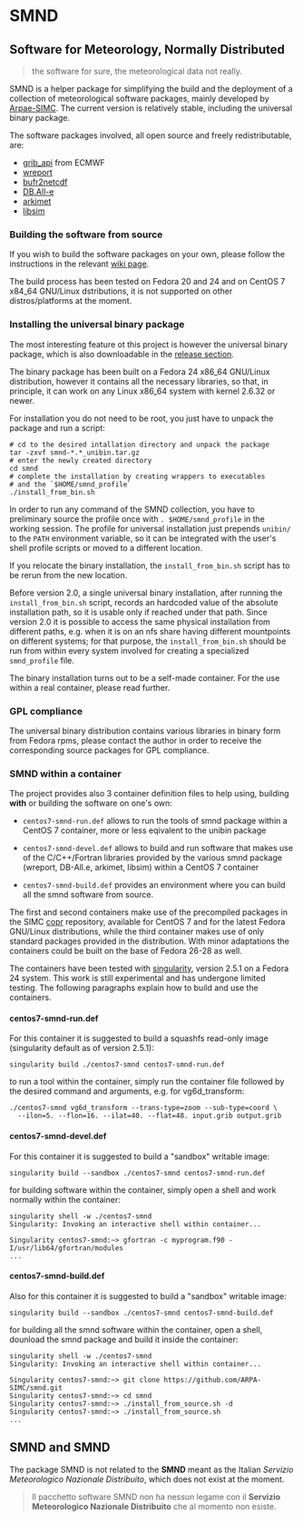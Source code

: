 # SMND

## Software for Meteorology, Normally Distributed ##
> the software for sure, the meteorological data not really.

SMND is a helper package for simplifying the build and the deployment
of a collection of meteorological software packages, mainly developed
by [Arpae-SIMC](http://www.arpa.emr.it/sim). The current version is
relatively stable, including the universal binary package.

The software packages involved, all open source and freely redistributable, are:

 - [grib_api](https://software.ecmwf.int/wiki/display/GRIB/Home) from
   ECMWF
 - [wreport](https://github.com/ARPA-SIMC/wreport)
 - [bufr2netcdf](https://github.com/ARPA-SIMC/bufr2netcdf)
 - [DB.All-e](https://github.com/ARPA-SIMC/dballe)
 - [arkimet](https://github.com/ARPA-SIMC/arkimet)
 - [libsim](https://github.com/ARPA-SIMC/libsim)

### Building the software from source ###

If you wish to build the software packages on your own, please follow
the instructions in the relevant [wiki
page](https://github.com/ARPA-SIMC/smnd/wiki/BuildFromSource).

The build process has been tested on Fedora 20 and 24 and on CentOS 7
x84_64 GNU/Linux dstributions, it is not supported on other
distros/platforms at the moment.

### Installing the universal binary package ###

The most interesting feature ot this project is however the universal
binary package, which is also downloadable in the [release
section](https://github.com/dcesari/smnd/releases).

The binary package has been built on a Fedora 24 x86_64 GNU/Linux
distribution, however it contains all the necessary libraries, so
that, in principle, it can work on any Linux x86_64 system with kernel
2.6.32 or newer.

For installation you do not need to be root, you just have to unpack
the package and run a script:

```
# cd to the desired intallation directory and unpack the package
tar -zxvf smnd-*.*_unibin.tar.gz
# enter the newly created directory
cd smnd
# complete the installation by creating wrappers to executables
# and the `$HOME/smnd_profile`
./install_from_bin.sh
```

In order to run any command of the SMND collection, you have to
preliminary source the profile once with `. $HOME/smnd_profile` in the
working session. The profile for universal installation just prepends
`unibin/` to the `PATH` environment variable, so it can be integrated
with the user's shell profile scripts or moved to a different
location.

If you relocate the binary installation, the `install_from_bin.sh`
script has to be rerun from the new location.

Before version 2.0, a single universal binary installation, after
running the `install_from_bin.sh` script, records an hardcoded value
of the absolute installation path, so it is usable only if reached
under that path. Since version 2.0 it is possible to access the same
physical installation from different paths, e.g. when it is on an nfs
share having different mountpoints on different systems; for that
purpose, the `install_from_bin.sh` should be run from within every
system involved for creating a specialized `smnd_profile` file.

The binary installation turns out to be a self-made container. For the
use within a real container, please read further.

### GPL compliance ###

The universal binary distribution contains various libraries in binary
form from Fedora rpms, please contact the author in order to receive
the corresponding source packages for GPL compliance.

### SMND within a container ###

The project provides also 3 container definition files to help using,
building **with** or building the software on one's own:

 * `centos7-smnd-run.def` allows to run the tools of smnd package
   within a CentOS 7 container, more or less eqivalent to the unibin
   package

 * `centos7-smnd-devel.def` allows to build and run software that
   makes use of the C/C++/Fortran libraries provided by the various
   smnd package (wreport, DB-All.e, arkimet, libsim) within a CentOS 7
   container

 * `centos7-smnd-build.def` provides an environment where you can
   build all the smnd software from source.

The first and second containers make use of the precompiled packages
in the SIMC
[copr](https://copr.fedorainfracloud.org/coprs/simc/stable/)
repository, available for CentOS 7 and for the latest Fedora GNU/Linux
distributions, while the third container makes use of only standard
packages provided in the distribution. With minor adaptations the
containers could be built on the base of Fedora 26-28 as well.

The containers have been tested with
[singularity](https://github.com/singularityware/singularity), version
2.5.1 on a Fedora 24 system. This work is still experimental and has
undergone limited testing. The following paragraphs explain how to
build and use the containers.

#### centos7-smnd-run.def ####

For this container it is suggested to build a squashfs read-only image
(singularity default as of version 2.5.1):

```
singularity build ./centos7-smnd centos7-smnd-run.def
```

to run a tool within the container, simply run the container file
followed by the desired command and arguments, e.g. for
vg6d_transform:

```
./centos7-smnd vg6d_transform --trans-type=zoom --sub-type=coord \
  --ilon=5. --flon=16. --ilat=40. --flat=48. input.grib output.grib
```

#### centos7-smnd-devel.def ####

For this container it is suggested to build a "sandbox" writable
image:

```
singularity build --sandbox ./centos7-smnd centos7-smnd-run.def
```

for building software within the container, simply open a shell and
work normally within the container:

```
singularity shell -w ./centos7-smnd
Singularity: Invoking an interactive shell within container...

Singularity centos7-smnd:~> gfortran -c myprogram.f90 -I/usr/lib64/gfortran/modules
...

```

#### centos7-smnd-build.def ####

Also for this container it is suggested to build a "sandbox" writable
image:

```
singularity build --sandbox ./centos7-smnd centos7-smnd-build.def
```

for building all the smnd software within the container, open a shell,
dounload the smnd package and build it inside the container:

```
singularity shell -w ./centos7-smnd
Singularity: Invoking an interactive shell within container...

Singularity centos7-smnd:~> git clone https://github.com/ARPA-SIMC/smnd.git
Singularity centos7-smnd:~> cd smnd
Singularity centos7-smnd:~> ./install_from_source.sh -d
Singularity centos7-smnd:~> ./install_from_source.sh
...

```

## SMND and SMND ##

The package SMND is not related to the **SMND** meant as the Italian
*Servizio Meteorologico Nazionale Distribuito*, which does not exist
at the moment.

> Il pacchetto software SMND non ha nessun legame con il **Servizio
> Meteorologico Nazionale Distribuito** che al momento non esiste.

